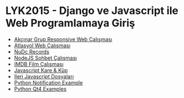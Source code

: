 LYK2015 - Django ve Javascript ile Web Programlamaya Giriş
==========================================================

- [Akçınar Grup Responsive Web Çalışması](https://github.com/lyk2015/django/tree/master/akcinargrup)
- [Atlasyol Web Çalışması](https://github.com/lyk2015/django/tree/master/atlasyol)
- [NuDc Records](https://github.com/lyk2015/django/tree/master/nudc)
- [NodeJS Sohbet Çalışması](https://github.com/lyk2015/django/tree/master/nodejs-chat)
- [IMDB Film Çalışması](http://github.com/lyk2015/django/tree/master/film)
- [Javascript Kare & Küp](http://github.com/lyk2015/django/tree/master/karekup)
- [Ileri Javascript Dosyaları](http://github.com/lyk2015/django/tree/master/ileri-javascript)
- [Python Notification Example](http://github.com/lyk2015/django/tree/master/python-notification)
- [Python Qt4 Examples](http://github.com/lyk2015/django/tree/master/python-qt4)

